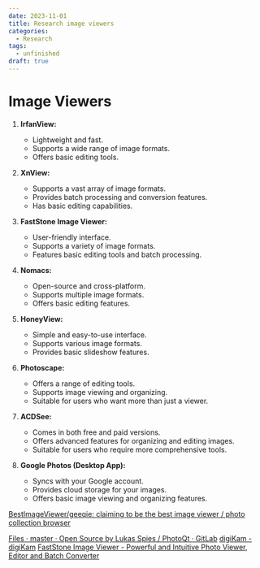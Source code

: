 ```yaml
---
date: 2023-11-01
title: Research image viewers
categories:
  - Research
tags:
  - unfinished
draft: true
---
```


# Image Viewers


1. **IrfanView:**
   - Lightweight and fast.
   - Supports a wide range of image formats.
   - Offers basic editing tools.

2. **XnView:**
   - Supports a vast array of image formats.
   - Provides batch processing and conversion features.
   - Has basic editing capabilities.

3. **FastStone Image Viewer:**
   - User-friendly interface.
   - Supports a variety of image formats.
   - Features basic editing tools and batch processing.

4. **Nomacs:**
   - Open-source and cross-platform.
   - Supports multiple image formats.
   - Offers basic editing features.

5. **HoneyView:**
   - Simple and easy-to-use interface.
   - Supports various image formats.
   - Provides basic slideshow features.

6. **Photoscape:**
   - Offers a range of editing tools.
   - Supports image viewing and organizing.
   - Suitable for users who want more than just a viewer.

7. **ACDSee:**
   - Comes in both free and paid versions.
   - Offers advanced features for organizing and editing images.
   - Suitable for users who require more comprehensive tools.

8. **Google Photos (Desktop App):**
   - Syncs with your Google account.
   - Provides cloud storage for your images.
   - Offers basic image viewing and organizing features.

[BestImageViewer/geeqie: claiming to be the best image viewer / photo collection browser](https://github.com/BestImageViewer/geeqie)

[Files · master · Open Source by Lukas Spies / PhotoQt · GitLab](https://gitlab.com/lspies/photoqt/-/tree/master?ref_type=heads)
[digiKam - digiKam](https://www.digikam.org/)
[FastStone Image Viewer - Powerful and Intuitive Photo Viewer, Editor and Batch Converter](https://www.faststone.org/FSViewerDetail.htm)
